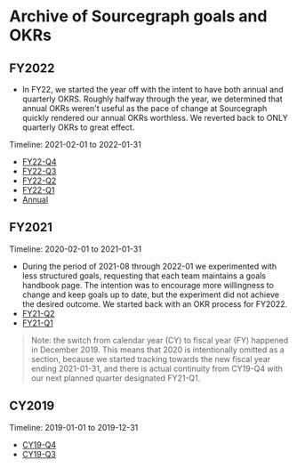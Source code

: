 # Archive of Sourcegraph goals and OKRs

## FY2022

- In FY22, we started the year off with the intent to have both annual and quarterly OKRS. Roughly halfway through the year, we determined that annual OKRs weren't useful as the pace of change at Sourcegraph quickly rendered our annual OKRs worthless. We reverted back to ONLY quarterly OKRs to great effect.

Timeline: 2021-02-01 to 2022-01-31

- [FY22-Q4](2022_q4.md)
- [FY22-Q3](2022_q3.md)
- [FY22-Q2](2022_q2.md)
- [FY22-Q1](2022_q1.md)
- [Annual](2022_annual.md)

## FY2021

Timeline: 2020-02-01 to 2021-01-31

- During the period of 2021-08 through 2022-01 we experimented with less structured goals, requesting that each team maintains a goals handbook page. The intention was to encourage more willingness to change and keep goals up to date, but the experiment did not achieve the desired outcome. We started back with an OKR process for FY2022.
- [FY21-Q2](2021_q2.md)
- [FY21-Q1](2021_q1.md)

> Note: the switch from calendar year (CY) to fiscal year (FY) happened in December 2019. This means that 2020 is intentionally omitted as a section, because we started tracking towards the new fiscal year ending 2021-01-31, and there is actual continuity from CY19-Q4 with our next planned quarter designated FY21-Q1.

## CY2019

Timeline: 2019-01-01 to 2019-12-31

- [CY19-Q4](2019_q4.md)
- [CY19-Q3](2019_q3.md)
